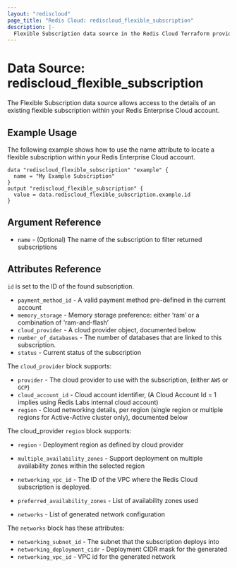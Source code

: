 ```yaml
---
layout: "rediscloud"
page_title: "Redis Cloud: rediscloud_flexible_subscription"
description: |-
  Flexible Subscription data source in the Redis Cloud Terraform provider.
---
```


# Data Source: rediscloud_flexible_subscription

The Flexible Subscription data source allows access to the details of an existing flexible subscription within your Redis Enterprise Cloud account.

## Example Usage

The following example shows how to use the name attribute to locate a flexible subscription within your Redis Enterprise Cloud account.

```hcl
data "rediscloud_flexible_subscription" "example" {
  name = "My Example Subscription"
}
output "rediscloud_flexible_subscription" {
  value = data.rediscloud_flexible_subscription.example.id
}
```

## Argument Reference

* `name` - (Optional) The name of the subscription to filter returned subscriptions

## Attributes Reference

`id` is set to the ID of the found subscription.

* `payment_method_id` - A valid payment method pre-defined in the current account
* `memory_storage` - Memory storage preference: either ‘ram’ or a combination of 'ram-and-flash’
* `cloud_provider` - A cloud provider object, documented below
* `number_of_databases` - The number of databases that are linked to this subscription.
* `status` - Current status of the subscription 

The `cloud_provider` block supports:

* `provider` - The cloud provider to use with the subscription, (either `AWS` or `GCP`)
* `cloud_account_id` - Cloud account identifier, (A Cloud Account Id = 1 implies using Redis Labs internal cloud account)
* `region` - Cloud networking details, per region (single region or multiple regions for Active-Active cluster only), documented below

The cloud_provider `region` block supports:

* `region` - Deployment region as defined by cloud provider
* `multiple_availability_zones` - Support deployment on multiple availability zones within the selected region
* `networking_vpc_id` - The ID of the VPC where the Redis Cloud subscription is deployed.
* `preferred_availability_zones` - List of availability zones used

* `networks` - List of generated network configuration

The `networks` block has these attributes:

* `networking_subnet_id` - The subnet that the subscription deploys into
* `networking_deployment_cidr` - Deployment CIDR mask for the generated
* `networking_vpc_id` - VPC id for the generated network
